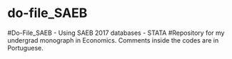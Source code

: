 # do-file_SAEB
#Do-File_SAEB - Using SAEB 2017 databases - STATA
#Repository for my undergrad monograph in Economics. Comments inside the codes are in Portuguese.
